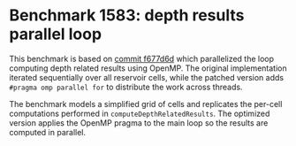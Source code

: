 # Benchmark 1583: depth results parallel loop

This benchmark is based on [commit f677d6d](https://github.com/OPM/opm-simulators/commit/f677d6d60082dcd1430b57dc4b85aaf3895869fa)
which parallelized the loop computing depth related results using OpenMP.
The original implementation iterated sequentially over all reservoir cells,
while the patched version adds `#pragma omp parallel for` to distribute the
work across threads.

The benchmark models a simplified grid of cells and replicates the per-cell
computations performed in `computeDepthRelatedResults`. The optimized version
applies the OpenMP pragma to the main loop so the results are computed in
parallel.

